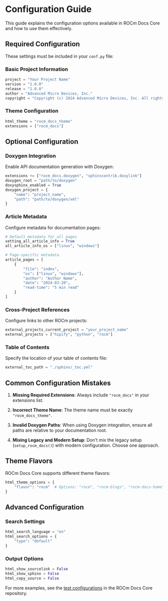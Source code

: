 # Configuration Guide

This guide explains the configuration options available in ROCm Docs Core and how to use them effectively.

## Required Configuration

These settings must be included in your `conf.py` file:

### Basic Project Information
```python
project = "Your Project Name"
version = "1.0.0"
release = "1.0.0"
author = "Advanced Micro Devices, Inc."
copyright = "Copyright (c) 2024 Advanced Micro Devices, Inc. All rights reserved."
```

### Theme Configuration
```python
html_theme = "rocm_docs_theme"
extensions = ["rocm_docs"]
```

## Optional Configuration

### Doxygen Integration
Enable API documentation generation with Doxygen:

```python
extensions += ["rocm_docs.doxygen", "sphinxcontrib.doxylink"]
doxygen_root = "path/to/doxygen"
doxysphinx_enabled = True
doxygen_project = {
    "name": "project_name",
    "path": "path/to/doxygen/xml"
}
```

### Article Metadata
Configure metadata for documentation pages:

```python
# Default metadata for all pages
setting_all_article_info = True
all_article_info_os = ["linux", "windows"]

# Page-specific metadata
article_pages = [
    {
        "file": "index",
        "os": ["linux", "windows"],
        "author": "Author Name",
        "date": "2024-03-20",
        "read-time": "5 min read"
    }
]
```

### Cross-Project References
Configure links to other ROCm projects:

```python
external_projects_current_project = "your_project_name"
external_projects = ["hipify", "python", "rocm"]
```

### Table of Contents
Specify the location of your table of contents file:

```python
external_toc_path = "./sphinx/_toc.yml"
```

## Common Configuration Mistakes

1. **Missing Required Extensions**: Always include `"rocm_docs"` in your extensions list.

2. **Incorrect Theme Name**: The theme name must be exactly `"rocm_docs_theme"`.

3. **Invalid Doxygen Paths**: When using Doxygen integration, ensure all paths are relative to your documentation root.

4. **Mixing Legacy and Modern Setup**: Don't mix the legacy setup (`setup_rocm_docs()`) with modern configuration. Choose one approach.

## Theme Flavors

ROCm Docs Core supports different theme flavors:

```python
html_theme_options = {
    "flavor": "rocm"  # Options: "rocm", "rocm-blogs", "rocm-docs-home"
}
```

## Advanced Configuration

### Search Settings
```python
html_search_language = "en"
html_search_options = {
    "type": "default"
}
```

### Output Options
```python
html_show_sourcelink = False
html_show_sphinx = False
html_copy_source = False
```

For more examples, see the [test configurations](../../tests/sites/) in the ROCm Docs Core repository. 